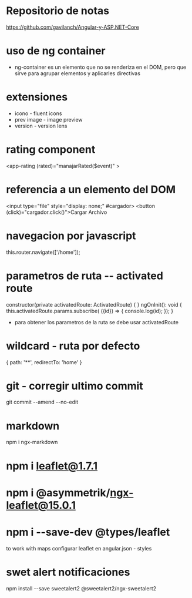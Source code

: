 # Repositorio de notas
https://github.com/gavilanch/Angular-y-ASP.NET-Core

# uso de ng container
- ng-container es un elemento que no se renderiza en el DOM, pero que sirve para agrupar elementos y aplicarles directivas

# extensiones
- icono - fluent icons
- prev image - image preview
- version - version lens

# rating component
<app-rating (rated)="manajarRated($event)" ></app-rating>

# referencia a un elemento del DOM
<input type="file" style="display: none;" #cargador>
<button (click)="cargador.click()">Cargar Archivo</button>

# navegacion por javascript
this.router.navigate(['/home']);

# parametros de ruta  -- activated route
constructor(private activatedRoute: ActivatedRoute) { }
ngOnInit(): void {
    this.activatedRoute.params.subscribe( ({id}) => {
      console.log(id);
    });
  }
- para obtener los parametros de la ruta se debe usar activatedRoute

# wildcard - ruta por defecto
{ path: '**', redirectTo: 'home' }

# git - corregir ultimo commit
git commit --amend --no-edit

# markdown
npm i ngx-markdown

# npm i leaflet@1.7.1
# npm i @asymmetrik/ngx-leaflet@15.0.1
# npm i --save-dev @types/leaflet
to work with maps
configurar leaflet en angular.json - styles

# swet alert notificaciones 
npm install --save sweetalert2 @sweetalert2/ngx-sweetalert2
